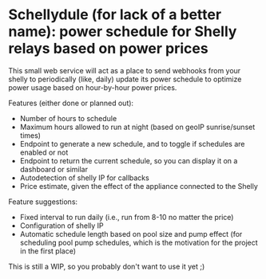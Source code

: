 # Schellydule (for lack of a better name): power schedule for Shelly relays based on power prices

This small web service will act as a place to send webhooks from your shelly to periodically (like, daily) update its power schedule to optimize power usage based on hour-by-hour power prices.

Features (either done or planned out):
* Number of hours to schedule
* Maximum hours allowed to run at night (based on geoIP sunrise/sunset times)
* Endpoint to generate a new schedule, and to toggle if schedules are enabled or not
* Endpoint to return the current schedule, so you can display it on a dashboard or similar
* Autodetection of shelly IP for callbacks
* Price estimate, given the effect of the appliance connected to the Shelly

Feature suggestions:
* Fixed interval to run daily (i.e., run from 8-10 no matter the price)
* Configuration of shelly IP
* Automatic schedule length based on pool size and pump effect (for scheduling pool pump schedules, which is the motivation for the project in the first place)

This is still a WIP, so you probably don't want to use it yet ;)
